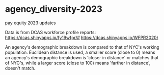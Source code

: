 # agency_diversity-2023
pay equity 2023 updates

Data is from DCAS workforce profile reports:
https://dcas.shinyapps.io/fy19wfpr/#
https://dcas.shinyapps.io/WFPR2020/

An agency's demographic breakdown is compared to that of NYC's working population. Euclidean distance is used, a smaller score (close to 0) means an agency's demographic breakdown is 'closer in distance' or matches that of NYC's, while a larger score (close to 100) means 'farther in distance', doesn't match.
